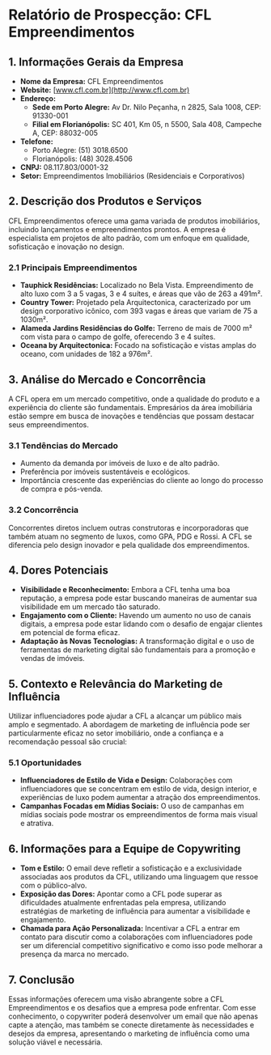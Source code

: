 # Relatório de Prospecção: CFL Empreendimentos

## 1. Informações Gerais da Empresa
- **Nome da Empresa:** CFL Empreendimentos
- **Website:** [www.cfl.com.br](http://www.cfl.com.br)
- **Endereço:**
  - **Sede em Porto Alegre:** Av Dr. Nilo Peçanha, n 2825, Sala 1008, CEP: 91330-001
  - **Filial em Florianópolis:** SC 401, Km 05, n 5500, Sala 408, Campeche A, CEP: 88032-005
- **Telefone:**
  - Porto Alegre: (51) 3018.6500
  - Florianópolis: (48) 3028.4506
- **CNPJ:** 08.117.803/0001-32
- **Setor:** Empreendimentos Imobiliários (Residenciais e Corporativos)

## 2. Descrição dos Produtos e Serviços
CFL Empreendimentos oferece uma gama variada de produtos imobiliários, incluindo lançamentos e empreendimentos prontos. A empresa é especialista em projetos de alto padrão, com um enfoque em qualidade, sofisticação e inovação no design.

### 2.1 Principais Empreendimentos
- **Tauphick Residências:** Localizado no Bela Vista. Empreendimento de alto luxo com 3 a 5 vagas, 3 e 4 suítes, e áreas que vão de 263 a 491m².
- **Country Tower:** Projetado pela Arquitectonica, caracterizado por um design corporativo icônico, com 393 vagas e áreas que variam de 75 a 1030m².
- **Alameda Jardins Residências do Golfe:** Terreno de mais de 7000 m² com vista para o campo de golfe, oferecendo 3 e 4 suítes.
- **Oceana by Arquitectonica:** Focado na sofisticação e vistas amplas do oceano, com unidades de 182 a 976m².

## 3. Análise do Mercado e Concorrência
A CFL opera em um mercado competitivo, onde a qualidade do produto e a experiência do cliente são fundamentais. Empresários da área imobiliária estão sempre em busca de inovações e tendências que possam destacar seus empreendimentos. 

### 3.1 Tendências do Mercado
- Aumento da demanda por imóveis de luxo e de alto padrão.
- Preferência por imóveis sustentáveis e ecológicos.
- Importância crescente das experiências do cliente ao longo do processo de compra e pós-venda.

### 3.2 Concorrência
Concorrentes diretos incluem outras construtoras e incorporadoras que também atuam no segmento de luxos, como GPA, PDG e Rossi. A CFL se diferencia pelo design inovador e pela qualidade dos empreendimentos.

## 4. Dores Potenciais
- **Visibilidade e Reconhecimento:** Embora a CFL tenha uma boa reputação, a empresa pode estar buscando maneiras de aumentar sua visibilidade em um mercado tão saturado.
- **Engajamento com o Cliente:** Havendo um aumento no uso de canais digitais, a empresa pode estar lidando com o desafio de engajar clientes em potencial de forma eficaz.
- **Adaptação às Novas Tecnologias:** A transformação digital e o uso de ferramentas de marketing digital são fundamentais para a promoção e vendas de imóveis.

## 5. Contexto e Relevância do Marketing de Influência
Utilizar influenciadores pode ajudar a CFL a alcançar um público mais amplo e segmentado. A abordagem de marketing de influência pode ser particularmente eficaz no setor imobiliário, onde a confiança e a recomendação pessoal são crucial:

### 5.1 Oportunidades
- **Influenciadores de Estilo de Vida e Design:** Colaborações com influenciadores que se concentram em estilo de vida, design interior, e experiências de luxo podem aumentar a atração dos empreendimentos.
- **Campanhas Focadas em Mídias Sociais:** O uso de campanhas em mídias sociais pode mostrar os empreendimentos de forma mais visual e atrativa.

## 6. Informações para a Equipe de Copywriting
- **Tom e Estilo:** O email deve refletir a sofisticação e a exclusividade associadas aos produtos da CFL, utilizando uma linguagem que ressoe com o público-alvo.
- **Exposição das Dores:** Apontar como a CFL pode superar as dificuldades atualmente enfrentadas pela empresa, utilizando estratégias de marketing de influência para aumentar a visibilidade e engajamento.
- **Chamada para Ação Personalizada:** Incentivar a CFL a entrar em contato para discutir como a colaborações com influenciadores pode ser um diferencial competitivo significativo e como isso pode melhorar a presença da marca no mercado.

## 7. Conclusão
Essas informações oferecem uma visão abrangente sobre a CFL Empreendimentos e os desafios que a empresa pode enfrentar. Com esse conhecimento, o copywriter poderá desenvolver um email que não apenas capte a atenção, mas também se conecte diretamente às necessidades e desejos da empresa, apresentando o marketing de influência como uma solução viável e necessária.